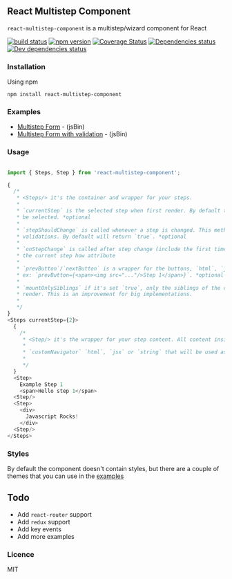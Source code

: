 ## React Multistep Component

`react-multistep-component` is a multistep/wizard component for React

[![build status](https://img.shields.io/travis/loverajoel/react-multistep-component/master.svg?style=flat-square)](https://travis-ci.org/loverajoel/react-multistep-component)
[![npm version](https://img.shields.io/npm/v/react-multistep-component.svg?style=flat-square)](https://www.npmjs.com/package/react-multistep-component)
[![Coverage Status](https://coveralls.io/repos/github/loverajoel/react-multistep-component/badge.svg?branch=master)](https://coveralls.io/github/loverajoel/react-multistep-component?branch=master)
[![Dependencies status](https://david-dm.org/loverajoel/react-multistep-component.svg)](https://david-dm.org/loverajoel/react-multistep-component)
[![Dev dependencies status](https://david-dm.org/loverajoel/react-multistep-component/dev-status.svg)](https://david-dm.org/loverajoel/react-multistep-component#info=devDependencies)

### Installation

Using npm
```
npm install react-multistep-component
```

### Examples

- [Multistep Form](https://output.jsbin.com/luyokuf) - (jsBin)
- [Multistep Form with validation](https://output.jsbin.com/yijopa) - (jsBin)

### Usage

```js

import { Steps, Step } from 'react-multistep-component';

{
  /*
   * <Steps/> it's the container and wrapper for your steps.
   *
   * `currentStep` is the selected step when first render. By default the first (1) step will
   * be selected. *optional
   *
   * `stepShouldChange` is called whenever a step is changed. This method can be used for
   * validations. By default will return `true`. *optional
   *
   * `onStepChange` is called after step change (include the first time when render) and have
   * the current step how attribute
   *
   * `prevButton`/`nextButton` is a wrapper for the buttons, `html`, `jsx` or `string` can be included.
   * ex: `prevButton={<span><img src="..."/>Step 1</span>}`. *optional
   *
   * `mountOnlySiblings` if it's set `true`, only the siblings of the currently active  step will be
   * render. This is an improvement for big implementations.
   *
   */
}
<Steps currentStep={2}>
  {
    /*
     * <Step/> it's the wrapper for your step content. All content inside this will be tranclude.
     *
     * `customNavigator` `html`, `jsx` or `string` that will be used as a label of the step. *optional
     *
     */
  }
  <Step>
    Example Step 1
    <span>Hello step 1</span>
  <Step/>
  <Step>
    <div>
      Javascript Rocks!
    </div>
  <Step/>
</Steps>

```

### Styles

By default the component doesn't contain styles, but there are a couple of themes that you can use
in the [examples](https://github.com/loverajoel/react-multistep-component#examples)

## Todo

- Add `react-router` support
- Add `redux` support
- Add key events
- Add more examples

### Licence
MIT
